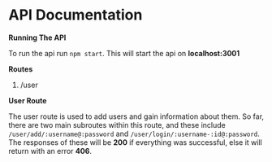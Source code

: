 # API Documentation

**Running The API**

To run the api run `npm start`. This will start the api on **localhost:3001**

**Routes**

1) /user

**User Route**

The user route is used to add users and gain information about them. So far, there are two main subroutes within this route, and these include `/user/add/:username@:password` and `/user/login/:username-:id@:password`. The responses of these will be **200** if everything was successful, else it will return with an error **406**.